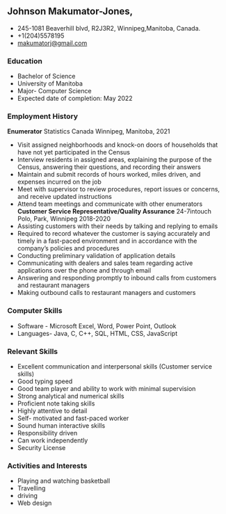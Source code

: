 ## Johnson Makumator-Jones,
- 245-1081 Beaverhill blvd,
R2J3R2,
Winnipeg,Manitoba, Canada.
- +1(204)5578195
- makumatorj@gmail.com
### Education
- Bachelor of Science
- University of Manitoba 
- Major- Computer Science
- Expected date of completion: May 2022
### Employment History
**Enumerator** 
Statistics Canada Winnipeg, Manitoba, 2021
-	Visit assigned neighborhoods and knock-on doors of households that have not yet
participated in the Census
-	Interview residents in assigned areas, explaining the purpose of the Census, answering
their questions, and recording their answers
-	Maintain and submit records of hours worked, miles driven, and expenses incurred on the job
-	Meet with supervisor to review procedures, report issues or concerns, and receive
updated instructions
-	Attend team meetings and communicate with other enumerators
**Customer Service Representative/Quality Assurance**
24-7intouch Polo, Park, Winnipeg 2018-2020
-	Assisting customers with their needs by talking and replying to emails
-	Required to record whatever the customer is saying accurately and timely in a fast-paced environment and in accordance with the company’s policies and procedures 
-	Conducting preliminary validation of application details
-	Communicating with dealers and sales team regarding active applications over the phone and through email
-	Answering and responding promptly to inbound calls from customers and restaurant managers
-	Making outbound calls to restaurant managers and customers
### Computer Skills
- Software - Microsoft Excel, Word, Power Point, Outlook
- Languages- Java, C, C++, SQL, HTML, CSS, JavaScript
### Relevant Skills
- Excellent communication and interpersonal skills (Customer service skills)
- Good typing speed
- Good team player and ability to work with minimal supervision
- Strong analytical and numerical skills
- Proficient note taking skills
- Highly attentive to detail
- Self- motivated and fast-paced worker
- Sound human interactive skills
- Responsibility driven
- Can work independently
- Security License
### Activities and Interests
-	Playing and watching basketball
-	Travelling
-	driving
-	Web design


